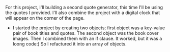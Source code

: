 For this project, I'll building a second quote generator, this time I'll be using the quotes I provided. I'll also combine the project with a digital clock that will appear on the corner of the page.

* I started the project by creating two objects; first object was a key-value pair of book titles and quotes. The second object was the book cover images. Then I combined them with an if clause. It worked, but it was a loong code:) So I refactured it into an array of objects.
